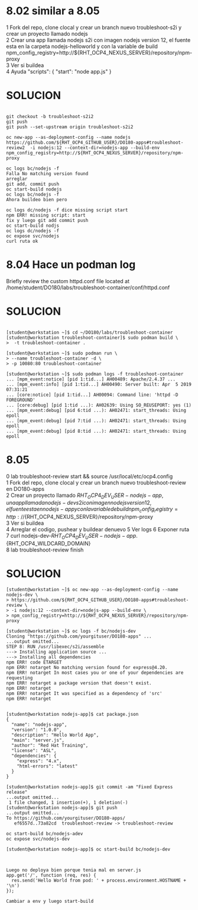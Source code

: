 # 8.02 similar a 8.05  

1 Fork del repo, clone clocal y crear un branch nuevo troubleshoot-s2i y crear un proyecto llamado nodejs  
2 Crear una app llamada nodejs s2i con imagen nodejs version 12, el fuente esta en la carpeta nodejs-helloworld  y con la variable de build npm_config_registry=http://${RHT_OCP4_NEXUS_SERVER}/repository/npm-proxy  
3 Ver si buildea  
4 Ayuda "scripts": { "start": "node app.js" }  

# SOLUCION

```

git checkout -b troubleshoot-s2i2
git push
git push --set-upstream origin troubleshoot-s2i2

oc new-app --as-deployment-config --name nodejs  https://github.com/${RHT_OCP4_GITHUB_USER}/DO180-apps#troubleshoot-review2  -i nodejs:12 --context-dir=nodejs-app --build-env  npm_config_registry=http://${RHT_OCP4_NEXUS_SERVER}/repository/npm-proxy

oc logs bc/nodejs -f
Falla No matching version found
arreglar
git add, commit push
oc start-build nodejs
oc logs bc/nodejs -f
Ahora buildeo bien pero 

oc logs dc/nodejs -f dice missing script start
npm ERR! missing script: start
fix y luego git add commit push
oc start-build nodjs
oc logs dc/nodejs -f
oc expose svc/nodejs
curl ruta ok
```



# 8.04 Hace un podman log 

Briefly review the custom httpd.conf file located at /home/student/DO180/labs/troubleshoot-container/conf/httpd.conf

# SOLUCION

```

[student@workstation ~]$ cd ~/DO180/labs/troubleshoot-container
[student@workstation troubleshoot-container]$ sudo podman build \
>  -t troubleshoot-container .

[student@workstation ~]$ sudo podman run \
> --name troubleshoot-container -d \
> -p 10080:80 troubleshoot-container

[student@workstation ~]$ sudo podman logs -f troubleshoot-container
... [mpm_event:notice] [pid 1:tid...] AH00489: Apache/2.4.37 ...
... [mpm_event:info] [pid 1:tid...] AH00490: Server built: Apr  5 2019 07:31:21
... [core:notice] [pid 1:tid...] AH00094: Command line: 'httpd -D FOREGROUND'
... [core:debug] [pid 1:tid ...): AH02639: Using SO_REUSEPORT: yes (1)
... [mpm_event:debug] [pid 6:tid ...): AH02471: start_threads: Using epoll
... [mpm_event:debug] [pid 7:tid ...): AH02471: start_threads: Using epoll
... [mpm_event:debug] [pid 8:tid ...): AH02471: start_threads: Using epoll
```







# 8.05
0 lab troubleshoot-review start  && source /usr/local/etc/ocp4.config  
1 Fork del repo, clone clocal y crear un branch nuevo  troubleshoot-review en DO180-apps  
2 Crear un proyecto llamado ${RHT_OCP4_DEV_USER}-nodejs-app, una app llamada nodejs-dev s2i con imagen nodejs version 12, el fuente esta en nodejs-app y con la variable de build npm_config_registry=http://${RHT_OCP4_NEXUS_SERVER}/repository/npm-proxy  
3 Ver si buildea  
4 Arreglar el codigo, pushear y buildear denuevo
5 Ver logs
6 Exponer ruta
7 curl nodejs-dev-${RHT_OCP4_DEV_USER}-nodejs-app.${RHT_OCP4_WILDCARD_DOMAIN}  
8 lab troubleshoot-review finish  


# SOLUCION
```
[student@workstation ~]$ oc new-app --as-deployment-config --name nodejs-dev \
> https://github.com/${RHT_OCP4_GITHUB_USER}/DO180-apps#troubleshoot-review \
> -i nodejs:12 --context-dir=nodejs-app --build-env \
> npm_config_registry=http://${RHT_OCP4_NEXUS_SERVER}/repository/npm-proxy

[student@workstation ~]$ oc logs -f bc/nodejs-dev
Cloning "https://github.com/yourgituser/DO180-apps" ...
...output omitted...
STEP 8: RUN /usr/libexec/s2i/assemble
---> Installing application source ...
---> Installing all dependencies
npm ERR! code ETARGET
npm ERR! notarget No matching version found for express@4.20.
npm ERR! notarget In most cases you or one of your dependencies are requesting
npm ERR! notarget a package version that doesn't exist.
npm ERR! notarget
npm ERR! notarget It was specified as a dependency of 'src'
npm ERR! notarget


[student@workstation nodejs-app]$ cat package.json
{
  "name": "nodejs-app",
  "version": "1.0.0",
  "description": "Hello World App",
  "main": "server.js",
  "author": "Red Hat Training",
  "license": "ASL",
  "dependencies": {
    "express": "4.x",
    "html-errors": "latest"
  }
}

[student@workstation nodejs-app]$ git commit -am "Fixed Express release"
...output omitted...
 1 file changed, 1 insertion(+), 1 deletion(-)
[student@workstation nodejs-app]$ git push
...output omitted...
To https://github.com/yourgituser/DO180-apps/
   ef6557d..73a82cd  troubleshoot-review -> troubleshoot-review

oc start-build bc/nodejs-adev
oc expose svc/nodejs-dev

[student@workstation nodejs-app]$ oc start-build bc/nodejs-dev



Luego no deploya bien porque tenia mal en server.js
app.get('/', function (req, res) {
  res.send('Hello World from pod: ' + process.environment.HOSTNAME + '\n')
});

Cambiar a env y luego start-build
```
